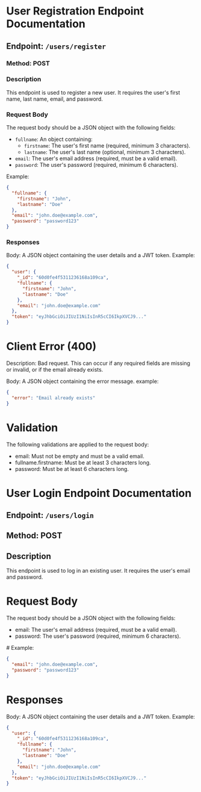 # User Registration Endpoint Documentation

## Endpoint: `/users/register`

### Method: POST

### Description

This endpoint is used to register a new user. It requires the user's first name, last name, email, and password.

### Request Body

The request body should be a JSON object with the following fields:

- `fullname`: An object containing:
  - `firstname`: The user's first name (required, minimum 3 characters).
  - `lastname`: The user's last name (optional, minimum 3 characters).
- `email`: The user's email address (required, must be a valid email).
- `password`: The user's password (required, minimum 6 characters).

Example:

```json
{
  "fullname": {
    "firstname": "John",
    "lastname": "Doe"
  },
  "email": "john.doe@example.com",
  "password": "password123"
}
```

### Responses

Body: A JSON object containing the user details and a JWT token.
Example:

```json
{
  "user": {
    "_id": "60d0fe4f5311236168a109ca",
    "fullname": {
      "firstname": "John",
      "lastname": "Doe"
    },
    "email": "john.doe@example.com"
  },
  "token": "eyJhbGciOiJIUzI1NiIsInR5cCI6IkpXVCJ9..."
}
```

# Client Error (400)

Description: Bad request. This can occur if any required fields are missing or invalid, or if the email already exists.

Body: A JSON object containing the error message.
example:

```json
{
  "error": "Email already exists"
}
```

# Validation

The following validations are applied to the request body:

<ul>
  <li>email: Must not be empty and must be a valid email.</li>
  <li>fullname.firstname: Must be at least 3 characters long.</li>
  <li>password: Must be at least 6 characters long.</li>
</ul>

# User Login Endpoint Documentation

## Endpoint: `/users/login`

## Method: POST

## Description

This endpoint is used to log in an existing user. It requires the user's email and password.

# Request Body

The request body should be a JSON object with the following fields:

<ul>
 <li>email: The user's email address (required, must be a valid email).</li>
 <li>password: The user's password (required, minimum 6 characters).</li>
</ul>
# Example:

```json
{
  "email": "john.doe@example.com",
  "password": "password123"
}
```

# Responses

Body: A JSON object containing the user details and a JWT token. Example:

```json
{
  "user": {
    "_id": "60d0fe4f5311236168a109ca",
    "fullname": {
      "firstname": "John",
      "lastname": "Doe"
    },
    "email": "john.doe@example.com"
  },
  "token": "eyJhbGciOiJIUzI1NiIsInR5cCI6IkpXVCJ9..."
}
```
